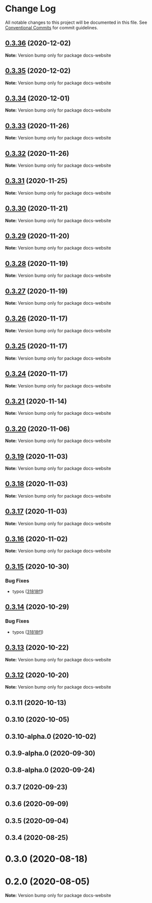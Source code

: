 # Change Log

All notable changes to this project will be documented in this file.
See [Conventional Commits](https://conventionalcommits.org) for commit guidelines.

## [0.3.36](https://github.com/statechannels/statechannels/compare/docs-website@0.3.35...docs-website@0.3.36) (2020-12-02)

**Note:** Version bump only for package docs-website





## [0.3.35](https://github.com/statechannels/statechannels/compare/docs-website@0.3.34...docs-website@0.3.35) (2020-12-02)

**Note:** Version bump only for package docs-website





## [0.3.34](https://github.com/statechannels/statechannels/compare/docs-website@0.3.32...docs-website@0.3.34) (2020-12-01)

**Note:** Version bump only for package docs-website





## [0.3.33](https://github.com/statechannels/statechannels/compare/docs-website@0.3.32...docs-website@0.3.33) (2020-11-26)

**Note:** Version bump only for package docs-website





## [0.3.32](https://github.com/statechannels/statechannels/compare/docs-website@0.3.31...docs-website@0.3.32) (2020-11-26)

**Note:** Version bump only for package docs-website





## [0.3.31](https://github.com/statechannels/statechannels/compare/docs-website@0.3.30...docs-website@0.3.31) (2020-11-25)

**Note:** Version bump only for package docs-website





## [0.3.30](https://github.com/statechannels/statechannels/compare/docs-website@0.3.29...docs-website@0.3.30) (2020-11-21)

**Note:** Version bump only for package docs-website





## [0.3.29](https://github.com/statechannels/statechannels/compare/docs-website@0.3.25...docs-website@0.3.29) (2020-11-20)

**Note:** Version bump only for package docs-website





## [0.3.28](https://github.com/statechannels/statechannels/compare/docs-website@0.3.25...docs-website@0.3.28) (2020-11-19)

**Note:** Version bump only for package docs-website





## [0.3.27](https://github.com/statechannels/statechannels/compare/docs-website@0.3.25...docs-website@0.3.27) (2020-11-19)

**Note:** Version bump only for package docs-website





## [0.3.26](https://github.com/statechannels/statechannels/compare/docs-website@0.3.25...docs-website@0.3.26) (2020-11-17)

**Note:** Version bump only for package docs-website





## [0.3.25](https://github.com/statechannels/statechannels/compare/docs-website@0.3.24...docs-website@0.3.25) (2020-11-17)

**Note:** Version bump only for package docs-website





## [0.3.24](https://github.com/statechannels/statechannels/compare/docs-website@0.3.23...docs-website@0.3.24) (2020-11-17)

**Note:** Version bump only for package docs-website





## [0.3.21](https://github.com/statechannels/statechannels/compare/docs-website@0.3.20...docs-website@0.3.21) (2020-11-14)

**Note:** Version bump only for package docs-website





## [0.3.20](https://github.com/statechannels/statechannels/compare/docs-website@0.3.17...docs-website@0.3.20) (2020-11-06)

**Note:** Version bump only for package docs-website





## [0.3.19](https://github.com/statechannels/statechannels/compare/docs-website@0.3.17...docs-website@0.3.19) (2020-11-03)

**Note:** Version bump only for package docs-website





## [0.3.18](https://github.com/statechannels/statechannels/compare/docs-website@0.3.17...docs-website@0.3.18) (2020-11-03)

**Note:** Version bump only for package docs-website





## [0.3.17](https://github.com/statechannels/statechannels/compare/docs-website@0.3.15...docs-website@0.3.17) (2020-11-03)

**Note:** Version bump only for package docs-website





## [0.3.16](https://github.com/statechannels/statechannels/compare/docs-website@0.3.15...docs-website@0.3.16) (2020-11-02)

**Note:** Version bump only for package docs-website





## [0.3.15](https://github.com/statechannels/statechannels/compare/docs-website@0.3.13...docs-website@0.3.15) (2020-10-30)


### Bug Fixes

* typos ([31818f1](https://github.com/statechannels/statechannels/commit/31818f194f6b6dbe2d608ea63f2b23643df59af9))





## [0.3.14](https://github.com/statechannels/statechannels/compare/docs-website@0.3.13...docs-website@0.3.14) (2020-10-29)


### Bug Fixes

* typos ([31818f1](https://github.com/statechannels/statechannels/commit/31818f194f6b6dbe2d608ea63f2b23643df59af9))





## [0.3.13](https://github.com/statechannels/statechannels/compare/docs-website@0.3.12...docs-website@0.3.13) (2020-10-22)

**Note:** Version bump only for package docs-website





## [0.3.12](https://github.com/statechannels/statechannels/compare/docs-website@0.3.11...docs-website@0.3.12) (2020-10-20)

**Note:** Version bump only for package docs-website





## 0.3.11 (2020-10-13)



## 0.3.10 (2020-10-05)



## 0.3.10-alpha.0 (2020-10-02)



## 0.3.9-alpha.0 (2020-09-30)



## 0.3.8-alpha.0 (2020-09-24)



## 0.3.7 (2020-09-23)



## 0.3.6 (2020-09-09)



## 0.3.5 (2020-09-04)



## 0.3.4 (2020-08-25)



# 0.3.0 (2020-08-18)



# 0.2.0 (2020-08-05)

**Note:** Version bump only for package docs-website
